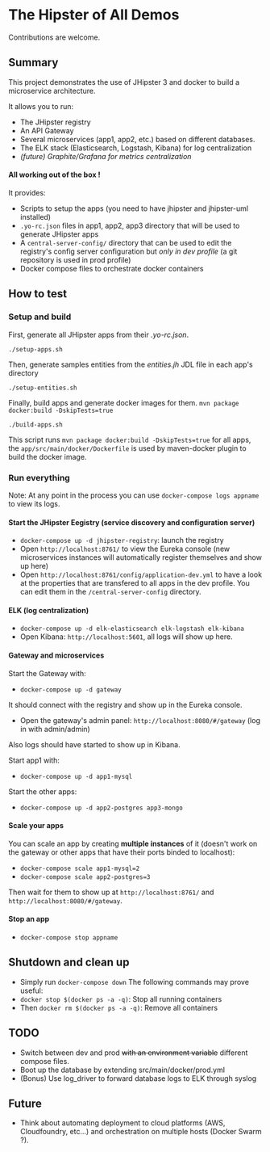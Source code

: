 # The Hipster of All Demos

Contributions are welcome.

## Summary
This project demonstrates the use of JHipster 3 and docker to build a microservice architecture.

It allows you to run:
- The JHipster registry
- An API Gateway
- Several microservices (app1, app2, etc.) based on different databases.
- The ELK stack (Elasticsearch, Logstash, Kibana) for log centralization
- _(future) Graphite/Grafana for metrics centralization_

#### **All working out of the box !**

It provides:
- Scripts to setup the apps (you need to have jhipster and jhipster-uml installed) 
- `.yo-rc.json` files in app1, app2, app3 directory that will be used to generate JHipster apps
- A `central-server-config/` directory that can be used to edit the registry's config server configuration but _only in dev profile_ (a git repository is used in prod profile)
- Docker compose files to orchestrate docker containers


## How to test

### Setup and build
First, generate all JHipster apps from their _.yo-rc.json_.

    ./setup-apps.sh
    
Then, generate samples entities from the _entities.jh_ JDL file in each app's directory

    ./setup-entities.sh

Finally, build apps and generate docker images for them.  `mvn package docker:build -DskipTests=true`

    ./build-apps.sh
    
This script runs `mvn package docker:build -DskipTests=true` for all apps, the `app/src/main/docker/Dockerfile` is used by maven-docker plugin to build the docker image.

### Run everything

Note: At any point in the process you can use `docker-compose logs appname` to view its logs.

#### Start the JHipster Eegistry (service discovery and configuration server)

- `docker-compose up -d jhipster-registry`: launch the registry
- Open `http://localhost:8761/` to view the Eureka console (new microservices instances will automatically register themselves and show up here)
- Open `http://localhost:8761/config/application-dev.yml` to have a look at the properties that are transfered to all apps in the dev profile. You can edit them in the `/central-server-config` directory.

#### ELK (log centralization)

- `docker-compose up -d elk-elasticsearch elk-logstash elk-kibana`
- Open Kibana: `http://localhost:5601`, all logs will show up here.

#### Gateway and microservices

Start the Gateway with:
- `docker-compose up -d gateway`

It should connect with the registry and show up in the Eureka console.
- Open the gateway's admin panel: `http://localhost:8080/#/gateway` (log in with admin/admin)

Also logs should have started to show up in Kibana.

Start app1 with:
- `docker-compose up -d app1-mysql`

Start the other apps:
- `docker-compose up -d app2-postgres app3-mongo`

#### Scale your apps

You can scale an app by creating **multiple instances** of it (doesn't work on the gateway or other apps that have their ports binded to localhost):
- `docker-compose scale app1-mysql=2`
- `docker-compose scale app2-postgres=3`

Then wait for them to show up at `http://localhost:8761/` and `http://localhost:8080/#/gateway`.

#### Stop an app
- `docker-compose stop appname`


## Shutdown and clean up
- Simply run `docker-compose down`
The following commands may prove useful:
- `docker stop $(docker ps -a -q)`: Stop all running containers
- Then `docker rm $(docker ps -a -q)`: Remove all containers

## TODO
- Switch between dev and prod ~~with an environment variable~~ different compose files.
- Boot up the database by extending src/main/docker/prod.yml
- (Bonus) Use log_driver to forward database logs to ELK through syslog

## Future
- Think about automating deployment to cloud platforms (AWS, Cloudfoundry, etc...) and orchestration on multiple hosts (Docker Swarm ?).
